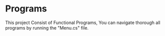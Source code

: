 # Programs

This project Consist of Functional Programs, You can navigate thorough all programs by running the "Menu.cs" file.
